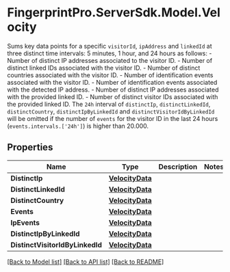 # FingerprintPro.ServerSdk.Model.Velocity
Sums key data points for a specific `visitorId`, `ipAddress` and `linkedId` at three distinct time intervals: 5 minutes, 1 hour, and 24 hours as follows:   - Number of distinct IP addresses associated to the visitor ID. - Number of distinct linked IDs associated with the visitor ID. - Number of distinct countries associated with the visitor ID. - Number of identification events associated with the visitor ID. - Number of identification events associated with the detected IP address. - Number of distinct IP addresses associated with the provided linked ID. - Number of distinct visitor IDs associated with the provided linked ID.  The `24h` interval of `distinctIp`, `distinctLinkedId`, `distinctCountry`, `distinctIpByLinkedId` and `distinctVisitorIdByLinkedId` will be omitted  if the number of `events` for the visitor ID in the last 24 hours (`events.intervals.['24h']`) is higher than 20.000. 

## Properties

Name | Type | Description | Notes
------------ | ------------- | ------------- | -------------
**DistinctIp** | [**VelocityData**](VelocityData.md) |  | 
**DistinctLinkedId** | [**VelocityData**](VelocityData.md) |  | 
**DistinctCountry** | [**VelocityData**](VelocityData.md) |  | 
**Events** | [**VelocityData**](VelocityData.md) |  | 
**IpEvents** | [**VelocityData**](VelocityData.md) |  | 
**DistinctIpByLinkedId** | [**VelocityData**](VelocityData.md) |  | 
**DistinctVisitorIdByLinkedId** | [**VelocityData**](VelocityData.md) |  | 

[[Back to Model list]](../README.md#documentation-for-models) [[Back to API list]](../README.md#documentation-for-api-endpoints) [[Back to README]](../README.md)

